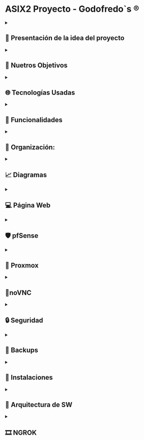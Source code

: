 <h1>ASIX2 Proyecto - Godofredo`s                          ®️</h1>


<!-- Presentación de la idea del proyecto -->
<details>
  <summary><h2>📖 Presentación de la idea del proyecto</h2></summary>
  <br>
<p>Estamos creando una plataforma web similar a Hack The Box, pero totalmente enfocada al campo de la ciberseguridad. Como equipo, nuestra misión es ofrecer un espacio donde los profesionales de la seguridad informática puedan colaborar, compartir herramientas, scripts y proyectos que aborden distintas áreas de ciberseguridad, desde la evaluación de vulnerabilidades hasta la automatización de auditorías.

El proyecto que estamos desarrollando durante el segundo y tercer trimestre es la continuación directa del trabajo realizado en el primer proyecto. En esta nueva fase, implementaremos de manera completa tecnologías clave como Docker, con el objetivo de crear un despliegue de contenedores. Esta red permitirá a los usuarios desarrollar y compartir entornos avanzados para pruebas de seguridad, maximizando la eficiencia y precisión mediante configuraciones reproducibles y escalables.

Una de las redes de contenedores contará con un firewall implementado mediante pfSense, configurado en un contenedor gateway para la red privada. Este firewall permitirá definir y aplicar políticas estrictas para controlar el tráfico entrante, saliente y lateral, asegurando el aislamiento de servicios sensibles y ofreciendo un control avanzado mediante su interfaz gráfica o configuración mediante scripts automatizados.

Por otro lado, un contenedor basado en Ubuntu gestionará los backups, utilizando un script personalizado con rsync para realizar copias incrementales programadas mediante crontab, con almacenamiento en destinos locales. 

Con estas características, nuestra plataforma no solo facilitará la colaboración entre profesionales de la ciberseguridad, sino que también garantizará entornos seguros y herramientas integradas para el desarrollo y la protección de proyectos en el campo de la seguridad informática.</p>

</details>
<!-- -------------------------------------------------------------------------- -->

<!-- Nuestros Objetivos -->
<details>
  <summary><h2>🎯 Nuetros Objetivos</h2></summary>
  <br>
<p>Nuestro objetivo es proporcionar una herramienta que no solo centralice el desarrollo en ciberseguridad, sino que también fomente una colaboración más efectiva entre expertos y entusiastas de la seguridad informática. Al concentrar los recursos, herramientas y proyectos en un solo lugar, buscamos facilitar el acceso a soluciones innovadoras y prácticas que puedan ser utilizadas por toda la comunidad.</p>
  
![image](https://github.com/user-attachments/assets/194e9e44-7b82-4afe-943f-0832058dda4f)

</details>
<!-- -------------------------------------------------------------------------- -->

<!-- Tecnologías Usadas -->
<details>
  <summary><h2>🌐 Tecnologías Usadas</h2></summary>
  <br>
<p>En este proyecto, se han seleccionado las siguientes tecnologías para crear un entorno virtualizado y una aplicación web efectiva:</p>

<h4>1. Proxmox</h4>
<p>Proxmox es una plataforma de virtualización de código abierto que combina la gestión de máquinas virtuales y contenedores en un entorno centralizado. Ofrece una solución integral para optimizar el uso de los recursos del servidor, permitiendo administrar múltiples entornos desde una única interfaz. Además, facilita la creación de copias de seguridad, la migración en vivo de máquinas y la gestión avanzada de almacenamiento, lo que la convierte en una herramienta robusta para centros de datos y servidores privados.</p>

<h4>2. Máquinas Virtuales (VM)</h4>
<p>Las máquinas virtuales permiten ejecutar varios sistemas operativos independientes en un único hardware físico. Esto es útil tanto para pruebas como para la implementación de aplicaciones en entornos aislados, garantizando que los fallos o cambios en una máquina no afecten a las demás. Además, las VM mejoran la seguridad y flexibilidad del sistema, permitiendo la asignación dinámica de recursos y facilitando la escalabilidad según las necesidades del proyecto.</p>

<h4>3. HTML (HyperText Markup Language)</h4>
<p>HTML es el lenguaje de marcado fundamental para la creación de páginas web. Define la estructura básica del contenido mediante etiquetas, como encabezados, párrafos, imágenes y enlaces, que los navegadores web interpretan para mostrar el contenido de manera visual. Es el pilar de cualquier sitio web, proporcionando la base sobre la cual se construyen elementos interactivos y visuales mediante otras tecnologías como CSS y JavaScript.</p>

<h4>4. CSS (Cascading Style Sheets)</h4>
<p>CSS es el lenguaje utilizado para controlar la presentación y diseño de las páginas web. Permite separar el contenido (HTML) de la presentación, facilitando el mantenimiento y la actualización del estilo visual de un sitio. Con CSS se puede ajustar el diseño, los colores, las fuentes y el espaciado de los elementos, asegurando que las páginas web sean atractivas y responsivas, adaptándose a diferentes tamaños de pantalla y dispositivos.</p>

<h4>5. JavaScript</h4> 
<p>JavaScript es un lenguaje de programación esencial para el desarrollo web, utilizado para crear contenido dinámico e interactivo en las páginas. Permite modificar la estructura del documento HTML y los estilos CSS en tiempo real, lo que mejora la experiencia del usuario. Además, JavaScript es fundamental para el desarrollo de aplicaciones de una sola página (SPA), donde se gestionan las interacciones del cliente sin tener que recargar toda la página. Con el uso de bibliotecas y frameworks como React, Angular o Vue.js, JavaScript facilita la creación de interfaces ricas y funcionales.</p> 

<h4>6. Node.js</h4> 
<p>Node.js es un entorno de ejecución para JavaScript que permite desarrollar aplicaciones del lado del servidor. Gracias a su modelo asíncrono y basado en eventos, es altamente eficiente para manejar múltiples solicitudes simultáneamente. Se utiliza para crear APIs, gestionar autenticación, procesar datos en tiempo real y conectar con bases de datos como MongoDB o PostgreSQL. Su compatibilidad con frameworks como Express.js facilita el desarrollo de aplicaciones escalables y rápidas, convirtiéndolo en una opción clave para el backend en aplicaciones web modernas.</p>

<h4>7. Firebase</h4> 
<p>Firebase es una plataforma de desarrollo de aplicaciones basada en la nube, que incluye una base de datos NoSQL en tiempo real. Es ideal para aplicaciones que requieren un manejo eficiente de grandes volúmenes de datos, ya que permite almacenar, sincronizar y recuperar información de forma rápida y escalable. Además, proporciona herramientas para la autenticación, hosting y analítica, lo que facilita el desarrollo completo de aplicaciones web y móviles.</p> 


<h4>8. Docker</h4> 
<p>Docker es una plataforma que utiliza contenedores para simplificar el desarrollo, despliegue y ejecución de aplicaciones. Permite empaquetar una aplicación y todas sus dependencias en una "imagen", asegurando que funcione de manera consistente en diferentes entornos. Al usar Docker, se reduce la necesidad de configurar entornos específicos en cada servidor, lo que agiliza la implementación y mejora la escalabilidad y portabilidad de las aplicaciones.</p> 

<h4>9. pfSense</h4> 
<p>pfSense es un software de firewall y enrutador de código abierto basado en FreeBSD. Ofrece una solución robusta para la gestión de redes, proporcionando funcionalidades avanzadas como VPN, filtrado de contenido, y control de tráfico. En este proyecto, pfSense ha sido configurado para proteger y gestionar el acceso a los contenedores Docker y otros recursos dentro de la red. A través de reglas de firewall y la configuración de puertos específicos, pfSense asegura que solo los usuarios autorizados puedan acceder a los recursos de la red, incluyendo la web alojada en Nginx y otros servicios dentro de Alpine Linux.</p>

<h4>Conclusión</h4> 
<p>Estas tecnologías forman un conjunto sólido y flexible que permite el desarrollo de aplicaciones web dinámicas, escalables y seguras. Gracias a su integración eficiente, se garantiza un entorno de trabajo optimizado para las necesidades del proyecto, desde la virtualización y el manejo de contenedores hasta la gestión de la seguridad en la red y la implementación de las tecnologías backend.</p>

</details>
<!-- -------------------------------------------------------------------------- -->


<!-- Funcionalidades -->
<details>
  <summary><h2>🔨 Funcionalidades</h2></summary>
  <br>
<p>A lo largo de este proyecto, se pretende implementar las siguientes funcionalidades:</p>

<h4>1. Alpine compartidos</h4>
<p>Usar dos Alpines para poder tener mucha más capacidad de procesamiento y almacenamiento. De esta manera, podemos tener una web funcional mucho más rápida y ligera.</p>

<h4>2. Desplegar contenedores Docker en la web</h4>
<p>Permitir al usuario desplegar contenedores Docker en la web personalizanod las características de lanzamiento, es decir: seleccionar S.O. y la versión de este mismo.</p>

<h4>3. Visualizar y descargar archivos</h4>
<p>Implementar una sección en la web que permita a los usuarios registrados visualizar y descargar pequeños informes y guías sobre CTFs y herrameintas de ciberseguridad.</p>

<h4>4. Descargar ISOs de diferentes S.O.</h4>
<p>Permitir a aquellos usuarios ya registrados, poder descargar la ISO de aquellos sistemas operativos disponibles en la web. </p>

<h4>5. ChatBot de atención al cliente ( opcional )</h4>
<p>Como no contamos con un servicio de atención al cliente, hemos planteado la idea de implementar un pequeño chatBot acompañado de inteligencia artificial para que pueda responder y solventar aquellos pequeños problemas que presenten los usuarios.</p>

</details>
<!-- -------------------------------------------------------------------------- -->


<!-- Organización: -->

<details>
  <summary><h2>📁 Organización:</h2></summary>
  
  | Responsable       | Tareas        | 
|---------------|---------------|
| 🟡 **Nicolás Guerra** | - Proxmox  | 
|                        | - DOCKERS | 
| 🟠 **Adrià Trillo**    | - Máquinas Virtuales (VM)  |
|                          | - pfSense  | 
|                         | - HTML (HyperText Markup Language)  | 
| 🟢 **Edward Murphy**   | - CSS (Cascading Style Sheets)  | 
|                         | - Responsive  |
|                         |- JavaScript | 


</details>
<!-- -------------------------------------------------------------------------- -->



<!-- Diagramas -->
<details>
  <summary><h2>📈 Diagramas</h2></summary>

  <details>
    <summary>&nbsp;&nbsp;&nbsp;&nbsp;🎓 <b>Diagrama Gantt</b></summary>
    <br>
    <table>
  <thead>
    <tr>
      <th>TAREA</th>
      <th>DESCRIPCIÓN</th>
      <th>PRIORIDAD</th>
      <th>FECHA</th>
      <th>PARTICIPANTES</th>
    </tr>
  </thead>
  <tbody>
    <tr>
      <td>Acabar de configurar pfSense</td>
      <td>Configurar una regla del pfSense para poder acceder a su configuración sin necesidad de desactivar el firewall.</td>
      <td>Baja-Media</td>
      <td>14/02/2025</td>
      <td>Adrià</td>
    </tr>
    <tr>
      <td>Retocar pequeños detalles de la web</td>
      <td>Retocar pequeños errores y bugs de la web, principalmente en los archivos .js.</td>
      <td>Media</td>
      <td>20/02/2025</td>
      <td>Murphy</td>
    </tr>
    <tr>
      <td>Optimizar la base de datos</td>
      <td>Optimizar la base de datos para mejorar su funcionamiento, ya que presentaba fallos.</td>
      <td>Media-Alta</td>
      <td>28/02/2025</td>
      <td>Murphy</td>
    </tr>
    <tr>
      <td>Conexión a internet en la red interna</td>
      <td>Permitir que la máquina Alpine que alberga los dockers tenga acceso a internet.</td>
      <td>Media</td>
      <td>28/02/2025</td>
      <td>Nico y Adrià</td>
    </tr>
    <tr>
      <td>Poder hacer que el usuario suba archivos a la web</td>
      <td>Crear un uploader en la web para que el usuario pueda subir archivos en el apartado de documentos.</td>
      <td>Alta</td>
      <td>05/03/2025</td>
      <td>Nico</td>
    </tr>
    <tr>
      <td>Desplegar una MV en nuestra web</td>
      <td>Que el usuario pueda ejecutar una máquina virtual en la web sin necesidad de ejecutarla en local.</td>
      <td>Alta</td>
      <td>31/03/2025</td>
      <td>Nico, Adrià y Murphy</td>
    </tr>
    <tr>
      <td>Que el usuario pueda elegir las especificaciones con las que quiere la MV</td>
      <td>Permitir que el usuario elija las especificaciones de la máquina virtual antes de desplegarla.</td>
      <td>Alta</td>
      <td>20/04/2025</td>
      <td>Nico, Adrià y Murphy</td>
    </tr>
  </tbody>
</table>
  </details>

  <details>
    <summary>&nbsp;&nbsp;&nbsp;&nbsp;📊 <b>Diagrama NoSQL</b></summary>
    <br>
    <p>Al haber utilizado Firebase, que tal como hemos comentado anteriormente, es un tipo de base de datos <b>NOSQL</b>. Así que la manera de realizar el diagrama es totalmente distinto, y en nuestro caso, lo hemos realizado desde el mismo cloud de Firebase. A continuación, os vamos a mostrar como han quedado estructuradas el conjunto de colecciones (tablas) con todos sus documentos y campos.</p>

<img src="https://github.com/user-attachments/assets/56b66400-d640-4b77-87d8-6df387f9c247" alt="LOGO-GODO" width="1000" height="500" />
<img src="https://github.com/user-attachments/assets/1c5a2ee1-1f9f-4540-858a-4dd2a3334718" alt="LOGO-GODO" width="1000" height="500" />
<img src="https://github.com/user-attachments/assets/4ea8488b-9647-413d-b05f-04bcfa4805bc" alt="LOGO-GODO" width="1000" height="500" />
<img src="https://github.com/user-attachments/assets/b3020efc-6d73-4622-aa33-34a2ffb66727" alt="LOGO-GODO" width="1000" height="500" />
<img src="https://github.com/user-attachments/assets/1ad4121e-51dd-4f97-bd8e-cfc334f9510d" alt="LOGO-GODO" width="1000" height="500" />
<img src="https://github.com/user-attachments/assets/acaca4fd-4094-4c29-a917-e81d2e7d605a" alt="LOGO-GODO" width="1000" height="500" />
  </details>

  <details>
    <summary>&nbsp;&nbsp;&nbsp;&nbsp;🛜 <b>Diagrama de red</b></summary>
    <br>
    <p>El diagrama de red que presentamos en este proyecto es mucho más sencillo que el anterior. En el diagrama previo, todas las máquinas virtuales se encontraban en un entorno Proxmox, lo que generaba una dispersión mayor, incluso dentro de la simplicidad que Proxmox nos ofrece. En esta nueva versión, hemos optado por utilizar contenedores para reemplazar las máquinas virtuales, lo que nos permite una mayor unificación y organización, todo alojado en nuestra máquina con Alpine Linux. Además, hemos configurado un firewall en pfSense, el cual está ajustado para permitir el acceso a los recursos de los contenedores Docker en Alpine a través de puertos específicos, así como a la web alojada en Nginx.</p>
    <img src="https://github.com/Rusta4/Godofredos/blob/main/fotos_memoria/Diagrama-Red-Proyecto.png" alt="Diagrama de red" width="1375" height="735" />
  </details>


  <details>
    <summary>&nbsp;&nbsp;&nbsp;&nbsp;📋 <b>Diagrama Web</b></summary>
    <br>
    <p>El mapa del sitio presenta una estructura técnica organizada alrededor de la página principal (HOME), que actúa como nodo central para acceder a cinco secciones clave: recursos técnicos, gestión de usuarios y páginas informativas. Los recursos técnicos incluyen Hacking tools, Docker, y ISO files, que enlazan a un foro de hacking, una página sobre Docker y descargas de archivos ISO, respectivamente. La gestión de usuarios se centra en la sección INICIAR SESIÓN, que permite autenticarse, registrarse o recuperar contraseñas mediante un código de verificación. Además, desde diferentes áreas del sitio se puede acceder al Perfil de usuario, donde es posible modificar credenciales como el usuario, la contraseña o el correo. La sección About Us proporciona información sobre el sitio, con enlaces hacia la autenticación y registro. La estructura facilita un flujo de navegación eficiente, priorizando tanto el acceso a recursos técnicos como la administración de la cuenta del usuario de manera clara y modular.</p>
<img src="https://github.com/user-attachments/assets/e90dfc7f-f809-465d-98d9-5063af0227a1" alt="LOGO-GODO" width="900" height="500" />
  </details>
---
</details>
<!-- -------------------------------------------------------------------------- -->


<!-- Página Web -->
<details>
  <summary><h2>💻 Página Web</h2></summary>
  <details>
  <summary>&nbsp;&nbsp;&nbsp;&nbsp;💭 <b>Mockup</b></summary>
    <br>
    <p>La primera pantalla es la de bienvenida, diseñada para captar la atención del usuario con un video de fondo que hace que la página sea visualmente atractiva. El mensaje principal invita a los usuarios a explorar el foro con repositorios destacados, acompañado de un botón de llamada a la acción que los lleva a descubrir los servicios ofrecidos. Además, se presentan categorías populares como Docker, Hacking tools e ISO files, que permiten a los usuarios elegir temas de interés de forma rápida y sencilla. Al final, se incluyen enlaces a redes sociales y la información legal, cumpliendo con las normativas y facilitando la conexión con la comunidad.</p>

  <p>La segunda pantalla está enfocada en la exploración de contenido mediante una barra de búsqueda con filtros. Este diseño en formato de cuadrícula presenta resultados organizados en tarjetas visuales que muestran imágenes, texto y enlaces, brindando una vista previa clara del contenido antes de que el usuario acceda a más detalles. Los filtros permiten a los usuarios personalizar la búsqueda según sus necesidades, haciendo que la navegación sea más eficiente y rápida.</p>

  <p>Por último, la tercera pantalla está dedicada a ofrecer información sobre el proyecto. Aquí se destaca un carrusel de imágenes que resalta características clave o actualizaciones del proyecto, acompañado de un bloque de texto que proporciona una breve descripción. Además, se muestran estadísticas importantes como descargas, usuarios activos y la experiencia en el sector, lo que ayuda a generar confianza en los visitantes mostrando el impacto y alcance del proyecto.</p>

  <p>En general, el diseño está pensado para ofrecer una experiencia de usuario fluida, con una interfaz limpia y bien organizada. Cada sección tiene un propósito claro, facilitando la navegación y asegurando que los usuarios encuentren la información que buscan sin sentirse abrumados.</p>

  <img src="https://github.com/Rusta4/Godofredos/blob/main/mokcups/conjunto-mockup%C3%A7.png" alt="LOGO-GODO" width="1000" height="500" />
  </details>

  
  <details>
  <summary>&nbsp;&nbsp;&nbsp;&nbsp;🎨 <b>Paleta De Colores</b></summary>
    <br>
      <p>Esta paleta de colores combina el blanco, gris claro, azul oscuro y verde fuerte para equilibrar simplicidad, profesionalismo y dinamismo. El blanco aporta claridad y limpieza, mientras que el gris claro ofrece neutralidad y elegancia sin desentonar. El azul oscuro transmite confianza y seriedad, siendo ideal para entornos corporativos, y el verde fuerte añade energía y frescura, destacando elementos clave como llamadas a la acción. En conjunto, crean una armonía visual que es funcional y atractiva.</p>
<img src="https://github.com/user-attachments/assets/4a00d276-8ad7-4cf6-a7fb-11ecbbd096f1" alt="LOGO-GODO" width="900" height="250" />
  </details>

  <details>
  <summary>&nbsp;&nbsp;&nbsp;&nbsp;👀 <b>Logo</b></summary>
     <br>
      <p>Usaremos el primer logo para nuestra web porque refleja simplicidad y profesionalismo, alineándose con el estilo minimalista de marcas tecnológicas modernas. El diseño en blanco y negro aporta una estética limpia y elegante, lo que facilita su integración en diferentes plataformas. Además, el animal icónico en el logo le da personalidad y un toque distintivo sin sobrecargar el diseño.</p>
<img src="https://github.com/user-attachments/assets/a8580f0e-db47-4891-bf4a-0d3fd1cccb1d" alt="LOGO-GODO" width="400" height="400" />
  </details>

  <details>
  <summary>&nbsp;&nbsp;&nbsp;&nbsp;🔗 <b>Funcionalidades Web</b></summary>
     <br>
  <img src="https://github.com/user-attachments/assets/37a57af5-b507-4c2a-ad87-854c6c390611" alt="LOGO-GODO" width="1000" height="550" />
  <img src="https://github.com/user-attachments/assets/750eb6fb-18b9-49af-bc89-a224408ab418" alt="LOGO-GODO" width="1000" height="550" />
  <img src="https://github.com/user-attachments/assets/abc825ac-d3d8-4b15-a1c8-1d5af8564ee5" alt="LOGO-GODO" width="1000" height="550" />
  </details>
</details>


<!-- -------------------------------------------------------------------------- -->




  <details>
  <summary><h2>🛡️ pfSense</h2></summary>

    
<p>
Un <b>firewall</b> es un dispositivo de seguridad creado para supervisar, <b>filtrar y gestionar el tráfico de red</b>,     autorizando o impidiendo datos según <b>reglas establecidas</b>. Su finalidad primordial es salvaguardar redes y aparatos frente a <b>accesos no permitidos</b>, <b>ciberataques</b> y la difusión de software malicioso. Es una de las principales defensas en ciberseguridad, <b>actuando como un muro</b> entre una red segura (como la red interna) y una que no lo es (como Internet)

---

Dentro de los firewalls, estas serían sus principales usos:
**Seguridad de redes empresariales**: Previenen accesos no permitidos a los servidores y a la información interna.

**Protección en dispositivos personales**: Bloquean la entrada de programas maliciosos y ataques enfocados a computadoras y dispositivos móviles.

**Gestión del tráfico de red**: Filtran tanto el tráfico que entra como el que sale de acuerdo a las políticas de seguridad definidas.

**Prevención de ciberataques**: Contribuyen a reducir riesgos como los ataques de denegación de servicio (DDoS) y accesos indebidos.

**Supervisión y verificación**: Capturan el flujo de datos en la red para examinar potenciales riesgos o debilidades

---

Un firewall lo podemos diferenciar por distintas categorias, a esto nos referimos a <b>Firewalls de filtrado de paquetes</b>, <b>Firewalls de inspección con estado</b>, <b>Firewalls de aplicación</b>, entre otros.

En nuestro caso, a la hora de estar configurando nuestro Firewall con <b>pfSense</b>, este estaría funcionando al mismo tiempo como un <b>Firewall de inspección con estado</b> y también como un <b>Firewall de aplicación</b>.

Para empezar, definimos nuestro firewall como uno de Inspección con Estado ya que pfSense nos permite examinar las conexiones en curso y también a autorizar o impedir el tráfico de su red, dependiendo de la necesidad. 
Además las configuraciones de firewall que establecemos en <b>WAN</b> y <b>LAN</b> permiten un control <b>específico</b> del tráfico según su IP, puerto y protocolo.

Como ya hemos comentado en los parrafos anteriores, también lo definimos como un <b>Firewall de Aplicación</b> ya que hemos establecido reglas de <b>Port Forwarding (NAT)</b> para poder dirigir el tráfico de la WAN hacia servicios concretos en la LAN. Asímismo, como es típico de un firewall que esta funcionando en la séptima capa del modelo OSI (Aplicación), gracias a esto nos posibilita gestionar y alterar el tráfico según servicios y puertos que nosotros especifiquemos.
</p>
<details>
  <summary>&nbsp;&nbsp;&nbsp;&nbsp;💀 <b>INSTALACIÓN FW</b></summary>
    <br>
      <p>  1 -->Instalación de pfSense y configuración de 2 tarjetas de red 
        
      WAN: 100.77.20.38/24
      
      LAN: 10.20.30.1/24 Dentro del rango de la .100 - .150

  <h2><b>Como hacemos la comprobación de que nuestro cliente tiene salida de internet y su por qué</b></h2>

  Podemos saberlo de las siguientes maneras:
      
  <b>Realizando un ping a una IP pública</b>: Desde un dispositivo en la LAN, ejecutar ping 8.8.8.8. Si hay respuesta, indica que el equipo está   conectado a Internet y que el enrutamiento opera de manera adecuada.
        
  <b>Realizando un ping a un dominio</b>: Ejecutar ping google.com. Si este ping responde, se verifica que el DNS está funcionando de manera adecuada.
        
        
  <b>Navegando en la web</b>: Probar acceder a una página web en el navegador para verificar que todo el tráfico opera adecuadamente
              
<h2><b>¿Por qué desactivamos el cortafuegos con pfctl -d y lo volvemos a activar con pfctl -e?</b></h2>
Antes de proceder a esta siguiente parte de pfSense, explicaremos el funcionamiento de estos comandos y para que los hemos estado utilizando:

<b>pfctl -d</b>: Desactiva temporalmente el firewall de pfSense. Se emplea para prevenir que las normativas de seguridad impidan el acceso mientras establecemos la regla WAN y otros parámetros.

<b>pfctl -e</b>: Vuelve a activar el firewall después de que hayamos configurado adecuadamente las reglas de acceso. Esto asegura que el tráfico sea supervisado y regulado una vez más

  2 --> Desactivamos el firewall de pfSense mediante "pfctl -d" y configuramos mediante una Rule WAN para poder entrar a la web-page con la ip del aula.

      pfctl -d

- En pfSense, ve a Firewall > Rules > WAN:

      Action: Pass (Permitir)
      Interface: WAN
      Protocol: TCP
      Source: Network → Introduce tu red 100.77.20.0/24
      Destination: WAN Address
      Destination Port: 80 (HTTP) o 443 (HTTPS)
      Description: Permitir acceso web desde 100.77.20.0/24


  3 --> Una vez configurada la Rule, activamos de nuevo el firewall mediante "pfctl -e" y accedemos a la pfSense sin tener que desactivar el FW.
  
      pfctl -e
    
  4 --> Una vez dentro de la web de pfSense, habilitamos un "Port Forward" para poder acceder a nuestra máquina Alpine por el puerto 9443, la cual esta en nuestra LAN para poder acceder a nuestro portainer.
  
  - Dirígete a Firewall → NAT → Port Forward.
  - Añade una nueva regla:
  
        Interface: WAN
        Protocol: TCP
        Destination: WAN Address (100.77.20.38)
        Destination Port Range: 9443 (puerto de Portainer por defecto)
        Redirect Target IP: 10.20.30.100
        Redirect Target Port: 9443
        Filter Rule Association: Crear una regla de firewall automáticamente.
        Save & Apply Changes

<h2><b>Como realizamos las comprobaciones a las conexiones en el Port Forward</b></h2>

<b>Telnet</b>: Desde un equipo externo, ejecutamos <b>telnet 127.0.0.1:9443</b>. Si la conexión se logra, el redireccionamiento estaría operando.

<b>Acceso Web</b>: Si el servicio se puede acceder a través de un navegador en <b>https://127.0.0.1:9443</b>, el Port Forward estaría funcionando adecuadamente.

<b>Registros de pfSense</b>: Observar dentro de pfSense <b>"Estado > Registros del Sistema > Firewall"</b> para comprobar si el <b>tráfico</b> está siendo <b>autorizado o denegado</b>


  5 --> Vamos a realizar un "Port Forward" para que nuestro Servidor NGINX que se situa en el puerto 8082 se pueda visualizar. Tendremos que acceder mediante HTTPS
  
  - Dirígete a Firewall → NAT → Port Forward.
  - Añade una nueva regla:

        Interface: WAN
        Protocol: TCP
        Destination: WAN Address (100.77.20.38)
        Destination Port Range: 8082 (puerto de Portainer por defecto)
        Redirect Target IP: 10.20.30.100
        Redirect Target Port: 8082
        Filter Rule Association: Crear una regla de firewall automáticamente.
        Save & Apply Changes
  </p>
  </details>
  
</details>
  <details>
  <summary><h2>🤖 Proxmox</h2></summary>
  <h2>Imagen Arquitectura</h2>
<p>Nuestra arquitectura está basada en una red virtual (10.20.30.0/24), compuesta por una máquina virtual (MV) que actúa como host para los contenedores Docker y otra MV con pfSense instalado. El pfSense gestiona la conexión a Internet para la red interna mediante reglas y reenvío de puertos, permitiendo que los usuarios externos accedan a los recursos internos a través de puertos específicos. Para ello, hemos configurado dos adaptadores de red: ens18 con una IP de clase 100.77.20.0/24 y ens19 con una IP dentro del rango de la red interna (10.20.30.0/24). En Proxmox, definimos estas dos redes mediante VMBR1 para la red interna (10.20.30.0/24) y VMBR0, que actúa como puente para la red de clase (100.77.20.0/24). A continuación, se muestra un diagrama con la configuración de Proxmox.</p>

![image](https://github.com/Rusta4/Godofredos/blob/main/fotos_memoria/Diagrama-Proxmox.png)

<h2>¿Qué es un servidor web?</h2>
<p>Un servidor web es un software que gestiona las solicitudes HTTP/HTTPS de los navegadores de los usuarios y responde con recursos, como páginas HTML, imágenes o archivos, que están alojados en el servidor. Básicamente, su función es recibir las peticiones de los clientes y entregarles los contenidos solicitados.</p> 
<br>

<h2>¿Qué es un hosting?</h2>
<p>El hosting, o alojamiento web, es el servicio que permite almacenar los archivos de un sitio web en un servidor para que sean accesibles a través de internet. Los Hosting ofrecen espacio en sus servidores para que los sitios web, correos electrónicos y bases de datos estén disponibles las 24 horas del día. Los servicios de hosting pueden ser compartidos, dedicados o en la nube.</p> 
<br>
  </details>


<details>
<summary><h2>  🐝noVNC</h2></summary>

<h2><b>server.js</b></h2>
<p>Hemos implementado un servidor backend con Express.js que nos permite desplegar contenedores Docker de Windows 10 de manera automatizada. A través del endpoint /deploy-windows, enviamos parámetros como el nombre del contenedor y los puertos a utilizar, y el servidor ejecuta un comando docker run para iniciar el contenedor con la configuración necesaria. Además, hemos habilitado CORS para permitir solicitudes desde nuestro frontend y asegurar la comunicación entre ambos.</p>

      const express = require('express');
      const cors = require('cors');
      const { exec } = require('child_process');
      const app = express();
      const port = 3000;
      
      // Middleware para parsear JSON
      app.use(express.json());
      
      // Habilitar CORS para que pueda ser accedido desde cualquier origen o desde un origen específico
      app.use(cors({
          origin: ['http://100.77.20.60:8082', 'http://godo.tallerdekirby.es', 'https://godo.tallerdekirby.es'], // Permitir solicitudes desde tu frontend
          methods: ['GET', 'POST'],
          allowedHeaders: ['Content-Type'],
      }));
      
      // Ruta para desplegar el sistema operativo
      app.post('/deploy-windows', (req, res) => {
          const { containerName, puerto, puerto2, os, version } = req.body;
      
          // Asignar el nombre del contenedor desde la solicitud o generar uno único
          const container = containerName || `container-${Math.floor(Math.random() * 1000) + 1}`;
      
          // Determinar la imagen de Docker, los puertos y las variables de entorno según el sistema operativo
          let dockerImage;
          let dockerPorts;
          let additionalEnv = "";
          let deviceOptions = ""; // Variable para manejar dispositivos
      
          if (os === 'windows') {
              // Imágenes para Windows
              dockerImage = `dockurr/windows:latest`;
              dockerPorts = `-p ${puerto}:8006 -p ${puerto2}:3389`;
              additionalEnv = '--env RAM_SIZE="512M" --env KVM="N"';
              deviceOptions = '--device /dev/kvm --device /dev/net/tun'; // Dispositivos para Windows
          } else if (os === 'ubuntu') {
              // Imágenes para Ubuntu (sin RAM_SIZE y puerto 80)
              dockerImage = 'dorowu/ubuntu-desktop-lxde-vnc';
              dockerPorts = `-p ${puerto}:80`;  // El puerto para Ubuntu será el 80
              additionalEnv = "";  // No se incluye RAM_SIZE en Ubuntu
              deviceOptions = "";  // No se incluyen dispositivos para Ubuntu
          } else if (os === 'mac') {
              // Imágenes para MacOS
              dockerImage = 'dockurr/macos:latest';
              dockerPorts = `-p ${puerto}:8006 -p ${puerto2}:3389`;
              additionalEnv = '--env RAM_SIZE="512M" --env KVM="N"';
              deviceOptions = '--device /dev/kvm --device /dev/net/tun'; // Dispositivos para Mac
          } else {
              // Si no se proporciona un SO válido, devolver error
              return res.status(400).send({ error: 'Sistema operativo no válido' });
          }
      
          // Comando Docker para crear el contenedor
          const dockerCommand = `docker run -d ${dockerPorts} --name ${container} ${additionalEnv} ${deviceOptions} --cap-add NET_ADMIN --restart unless-stopped --privileged --dns 8.8.8.8 --dns 8.8.4.4 ${dockerImage}`;
      
          // Ejecutar el comando Docker
          exec(dockerCommand, (error, stdout, stderr) => {
              if (error) {
                  console.error(`Error al ejecutar el comando Docker: ${error.message}`);
                  return res.status(500).send({ error: `Error al crear el contenedor: ${error.message}` });
              }
              if (stderr) {
                  console.error(`Error en la salida estándar: ${stderr}`);
                  return res.status(500).send({ error: `Error: ${stderr}` });
              }
      
              console.log(`Contenedor creado con nombre: ${container} y puerto: ${puerto}`);
      
              // Verifica los puertos expuestos del contenedor
              exec(`docker port ${container}`, (portError, portStdout, portStderr) => {
                  if (portError) {
                      console.error(`Error al obtener los puertos: ${portError.message}`);
                      return res.status(500).send({ error: `Error al obtener puertos: ${portError.message}` });
                  }
                  if (portStderr) {
                      console.error(`Error en la salida de puertos: ${portStderr}`);
                      return res.status(500).send({ error: `Error en la salida de puertos: ${portStderr}` });
                  }
      
                  console.log(`Puertos del contenedor: ${portStdout}`);
      
                  // Retornar el puerto generado
                  res.send({
                      message: `Contenedor creado con éxito: ${container}`,
                      puerto: puerto, // Retornamos el puerto generado
                      contenedor: container,  // Retornamos el nombre del contenedor
                      puertos: portStdout // Información sobre los puertos
                  });
              });
          });
      });
      
      // Iniciar el servidor
      app.listen(port, () => {
          console.log(`Servidor backend escuchando en el puerto ${port}`);
      });
  <h2><b>docker.html</b></h2>

<p>Hemos desarrollado un flujo completo para desplegar máquinas virtuales con Windows 10 utilizando Docker y un backend en Express.js. El backend expone un endpoint /deploy-windows que recibe el nombre del contenedor y los puertos, ejecutando un comando docker run para iniciar la instancia. En el frontend, antes de enviar la solicitud, verificamos si el usuario ha iniciado sesión; en caso contrario, lo redirigimos a la página de login. Generamos un nombre único para el contenedor y dos puertos aleatorios dentro del rango 8000-9000, que luego enviamos al backend. Si el despliegue es exitoso, abrimos una nueva pestaña con la dirección del puerto asignado para acceder a la máquina virtual.
</p>

        <script>
      // Verifica el estado de la sesión al cargar la página
      document.addEventListener('DOMContentLoaded', function () {
          const isLoggedIn = localStorage.getItem('isLoggedIn'); // Obtiene el estado de la sesión
  
          if (isLoggedIn === 'true') {
              document.getElementById('profile-container').style.display = 'flex'; // Muestra el contenedor del perfil
              document.getElementById('login-link').style.display = 'none';
              document.getElementById('register-link').style.display = 'none';
          }
  
          // Cargar las versiones correspondientes cuando se seleccione un SO
          document.getElementById('os').addEventListener('change', updateVersionOptions);
          updateVersionOptions();
      });
  
      // Función para actualizar las opciones de versión según el sistema operativo seleccionado
      function updateVersionOptions() {
          const os = document.getElementById('os').value;
          const versionSelect = document.getElementById('version');
          versionSelect.innerHTML = ''; // Limpiar las opciones previas
  
          let versions = [];
          if (os === 'windows') {
              versions = ['XP', '7', '10', '11'];
          } else if (os === 'ubuntu') {
              versions = ['latest'];
          } else if (os === 'mac') {
              versions = ['11', '13'];
          }
  
          versions.forEach(version => {
              const option = document.createElement('option');
              option.value = version;
              option.textContent = version;
              versionSelect.appendChild(option);
          });
      }
  
      // Función para manejar el envío del formulario
      document.getElementById('deploy-form').addEventListener('submit', async function (event) {
          event.preventDefault();
  
          const os = document.getElementById('os').value;
          const version = document.getElementById('version').value;
  
          const isLoggedIn = localStorage.getItem('isLoggedIn'); // Verifica si el usuario está logueado
  
          if (isLoggedIn !== 'true') {
              alert('Debes iniciar sesión para desplegar la máquina');
              window.location.href = '../login/login.html'; // Redirige al usuario a la página de inicio de sesión si no está autenticado
              return;
          }
  
          // Nombre único para el contenedor
          const containerName = `${os}${Math.floor(Math.random() * 1000) + 1}`;
  
          // Generar puerto aleatorio
          const puerto = getRandomPort();
          const puerto2 = getRandomPort();
  
          // Hacer la solicitud al servidor para crear el contenedor
          try {
              const response = await fetch('http://100.77.20.60:3000/deploy-windows', {
                  method: 'POST',
                  headers: {
                      'Content-Type': 'application/json',
                  },
                  body: JSON.stringify({
                      containerName: containerName,
                      puerto: puerto,
                      puerto2: puerto2,
                      os: os,
                      version: version
                  })
              });
  
              if (!response.ok) {
                  throw new Error('Error al desplegar el sistema operativo');
              }
  
              const data = await response.json();
              console.log(data);
  
              // Abrir la nueva pestaña con el puerto generado
              window.open(`http://100.77.20.60:${puerto}`, '_blank');
          } catch (error) {
              console.error(error);
              alert('Error al desplegar el sistema operativo');
          }
      });
  
      // Función para generar un puerto aleatorio entre 8000 y 9000
      function getRandomPort() {
          return Math.floor(Math.random() * (9000 - 8000 + 1)) + 8000;
      }
      </script>
    
</details>

  

<details>
<summary><h2>  🔒 Seguridad</h2></summary>
<br>
<h2><b>Usuarios y contraseñas</b></h2>
<p>Con el fin de garantizar la máxima seguridad y prevenir posibles vulnerabilidades, hemos optado por asignar contraseñas únicas a cada uno de los usuarios. Estas contraseñas no han sido creadas manualmente, sino que han sido generadas automáticamente por un gestor de contraseñas, en nuestro caso, LastPass. Cada contraseña tiene una longitud de 32 caracteres e incluye una combinación de números, letras mayúsculas, minúsculas y caracteres especiales, lo que refuerza aún más la seguridad del sistema.</p>
<br>
<h2><b>Grupos y permisos</b></h2>
<p> En cuanto a la gestión de grupos y permisos, hemos realizado ajustes específicos en los permisos de los usuarios que no cuentan con privilegios de root. Como es de esperar, el usuario root tiene acceso completo y puede ejecutar cualquier comando sin necesidad de autenticación adicional. Sin embargo, hemos revisado y ajustado cuidadosamente los permisos de los usuarios comunes para minimizar los riesgos de seguridad.</p>
<br>
<p> En primer lugar, hemos configurado el sistema para evitar que los usuarios puedan ejecutar comandos con privilegios de sudo. Esta medida nos permite garantizar que, incluso si un atacante obtiene acceso al sistema a través de una reverse shell o un ataque de fuerza bruta, el usuario con el que accedan no podrá ejecutar comandos privilegiados. Además, hemos realizado una revisión exhaustiva para asegurarnos de que no haya vulnerabilidades relacionadas con el uso de SUID.</p>
<br>
<p> En segundo lugar, dado que trabajamos con Docker, inicialmente otorgamos permisos de acceso a Docker a los usuarios comunes. No obstante, con el tiempo hemos identificado que esta práctica podría representar una grave vulnerabilidad, ya que los usuarios podrían crear contenedores de Docker con privilegios elevados. Como medida de seguridad, hemos revocado estos permisos de acceso.</p>
<br>
<p>Finalmente, hemos modificado la asignación de usuarios comunes al grupo "wheel". Este grupo se utiliza en sistemas Linux para facilitar la concesión de permisos de sudo, ya que al añadir un usuario a este grupo, se le otorgan privilegios de root. Debido a las implicaciones de seguridad, hemos decidido eliminar a los usuarios comunes de este grupo para evitar riesgos innecesarios.</p>
    
</details>





<details>
  <summary><h2>💽 Backups</h2></summary>
  <br>
<p>Creamos un docker-compose.yml dentro de una carpeta llamada "Backup". Dentro de /Backup aparte del ya nombrado docker-compose.yml, está la carpeta "Scripts" en la cual se encuentra: backup.log (que contiene todos los logs del backup), backup.sh (que contiene un script que realiza el backup), también tenemos la configuración del <b>crontab</b> que regula cada cuanto se realizan los backups, ya que en el propio docker no se ejecuta dicho crontab y finalmente contamos con "init.sh" que genera el archivo de crontab, inicia el servicio de cron y mantiene el contenedor desplegado.

<b>docker-compose.yml</b>
  
      services:
        backup:
          image: ubuntu:latest
          container_name: backup
          volumes:
            - ./scripts:/scripts  # Directorio para guardar scripts
            - ./data:/data  # Carpeta con datos a respaldar
            - ./storage:/storage  # Carpeta destino del backup
            - ~/.ssh:/root/.ssh  # Asegúrate de montar la clave SSH
          command: ["/bin/bash", "-c", "/scripts/init.sh"]
          restart: unless-stopped
          networks:
            - netweb
      
      networks:
        netweb:
          driver: bridge



<b>backup.sh:</b>
    
            #!/bin/bash
            
            # Configuración
            
            REMOTE_USER="godo"                             # Usuario del servidor remoto
            
            REMOTE_HOST="127.0.0.1"                    # IP o hostname del servidor remoto
            
            REMOTE_PATH="/root/loginRegister"          # Ruta del proyecto en el servidor remoto
            
            LOCAL_BACKUP_DIR="/storage"                   # Carpeta local para guardar backups
            
            BACKUP_NAME="backup-$(date +%Y-%m-%d)"        # Nombre del directorio de backup
            
            # Crea el directorio local de backup si no existe
            
            mkdir -p "$LOCAL_BACKUP_DIR/$BACKUP_NAME"
            
            # Sincroniza la carpeta remota al directorio local
            
            rsync -avz --exclude='mysql/' --exclude='nginx/certs/' -e "ssh -i /root/.ssh/id_rsa" "$REMOTE_USER@$REMOTE_HOST:$REMOTE_PATH" "$LOCAL_BACKUP_DIR/$BACKUP_NAME"
            
            # Verifica si el backup fue exitoso
            
            if [ $? -eq 0 ]; then
            
              echo "Backup completado: $(date)" >> "$LOCAL_BACKUP_DIR/backup.log"
            
            else
            
              echo "Error al realizar el backup: $(date)" >> "$LOCAL_BACKUP_DIR/backup.log"
            
            fi
            
            # Mantener solo los 3 backups mas recientes
            cd "$LOCAL_BACKUP_DIR" || exit 1
            BACKUP_DIRS=($(ls -d backup-* | sort -r))
            
            # Si hay mas de 3 backups, elimina los mas antiguos
            if [ ${#BACKUP_DIRS[@]} -gt 3 ]; then
                for dir in "${BACKUP_DIRS[@]:3}"; do
                    rm -rf "$dir"
                    echo "Backup antiguo eliminado: $dir" >> "$LOCAL_BACKUP_DIR/backup.log"
                done
            fi
            
            # Copia completa al final de cada mes
            
            # Detectamos si mañana es el primer día de cada mes
            
            if [ "$(date -d tomorrow +%d)" -eq 01 ]; then
                    FULL_BACKUP_DIR="/storage/full_backups"
                    mkdir -p "$FULL_BACKUP_DIR"
                    FULL_BACKUP_NAME="full_backup-$(date +%Y-%m-%d).tar.gz"
            
                    # Crear un backup completo comprimido
                    tar -czf "$FULL_BACKUP_DIR/$FULL_BACKUP_NAME" -C "$LOCAL_BACKUP_DIR/$BACKUP_NAME" .
            
                    if [ $? -eq 0 ]; then
                            echo "Backup completo realizado: $FULL_BACKUP_NAME" >> "$LOCAL_BACKUP_DIR/backup.log"
            
                    else
                            echo "Error al crear el backup completo: $(date)" >> "$LOCAL_BACKUP_DIR/backup.log"
                    fi
            
                    # Mantener solo los 3 backups completos más recientes
                    cd "$FULL_BACKUP_DIR" || exit 1
                    FULL_BACKUP_FILES=($(ls full_backup-* 2>/dev/null | sort -r))
            
                    if [ ${#FULL_BACKUP_FILES[@]} -gt 3 ]; then
                            for file in "${FULL_BACKUP_FILES[@]:3}"; do
                                    rm -f "$file"
                                    echo "Backup completo antiguo eliminado: $file" >> "$LOCAL_BACKUP_DIR/backup.log"
            
                            done
                    fi
            fi

<b>crontab:</b>

      * * * * * /scripts/backup.sh >> /scripts/backup.log 2>&1


<b>init.sh:</b>

      #!/bin/bash
      
      # Actualiza e instala las herramientas necesarias
      
      apt-get update && apt-get install -y cron rsync zip openssh-client
      
      # Crea el directorio de almacenamiento si no existe
      
      mkdir -p /storage
      
      # Crea el archivo crontab para programar backups
      
      crontab /scripts/crontab
      
      # Inicia el servicio de cron
      
      service cron start
      
      # Mantén el contenedor corriendo
      
      tail -f /dev/null


<b> restore.sh: </b>

        #!/bin/bash
        
        # Configuración
        REMOTE_USER="godo"                             # Usuario del servidor remoto
        REMOTE_HOST="127.0.0.1"                    # IP o hostname del servidor remoto
        REMOTE_PATH="/root/loginRegister/"             # Ruta del proyecto en el servidor remoto
        LOCAL_BACKUP_DIR="/storage"                   # Carpeta local con los backups
        FULL_BACKUP_DIR="/storage/full_backups"       # Carpeta local con los backups completos
        
        # Función para mostrar los 3 backups más recientes
        mostrar_backups() {
            echo "Selecciona el backup que deseas restaurar:"
            BACKUPS=($(ls -d $LOCAL_BACKUP_DIR/backup-* | sort -r | head -n 3))
        
            if [ ${#BACKUPS[@]} -eq 0 ]; then
                echo "No se encontraron backups para restaurar."
                exit 1
            fi
        
            for i in "${!BACKUPS[@]}"; do
                echo "$((i + 1)). ${BACKUPS[$i]}"
            done
        }
        
        # Función para restaurar solo los archivos que han cambiado
        restaurar_backup() {
            BACKUP_SELECTED=$1
        
            echo "Restaurando el backup seleccionado: $BACKUP_SELECTED"
        
            # Usamos rsync para restaurar solo los archivos modificados o nuevos
            rsync -avz --update --exclude='mysql/' --exclude='nginx/certs/' "$BACKUP_SELECTED/" "$REMOTE_USER@$REMOTE_HOST:$REMOTE_PATH/"
        
            if [ $? -eq 0 ]; then
                echo "Restauración exitosa desde el backup: $BACKUP_SELECTED"
            else
                echo "Error al restaurar el backup desde: $BACKUP_SELECTED" >> "$LOCAL_BACKUP_DIR/restore.log"
                exit 1
            fi
        }
        
        # Mostrar los 3 backups más recientes
        mostrar_backups
        
        # Solicitar al usuario que elija un backup
        read -p "Introduce el número del backup que deseas restaurar (1-3): " BACKUP_CHOICE
        
        # Validar que la elección esté dentro del rango correcto
        if [[ "$BACKUP_CHOICE" -lt 1 || "$BACKUP_CHOICE" -gt 3 ]]; then
            echo "Selección inválida. Por favor, elige un número entre 1 y 3."
            exit 1
        fi
        
        # Llamar a la función para restaurar el backup seleccionado
        restaurar_backup "${BACKUPS[$((BACKUP_CHOICE - 1))]}"
        
        # Restaurar un backup completo (si es necesario)
        echo "Restaurando el backup completo..."
        
        # Comprobamos si hay un archivo de backup completo más reciente
        LATEST_FULL_BACKUP=$(ls -t $FULL_BACKUP_DIR/full_backup-*.tar.gz | head -n 1)
        
        if [ -n "$LATEST_FULL_BACKUP" ]; then
            # Si se encontró un archivo de backup completo, lo restauramos
            echo "Restaurando backup completo: $LATEST_FULL_BACKUP"
            tar -xzf "$LATEST_FULL_BACKUP" -C "$LOCAL_BACKUP_DIR"
        
            if [ $? -eq 0 ]; then
                echo "Restauración de backup completo exitosa: $LATEST_FULL_BACKUP"
            else
                echo "Error al restaurar el backup completo: $(date)" >> "$LOCAL_BACKUP_DIR/restore.log"
                exit 1
            fi
        else
            echo "No se encontró un backup completo reciente."
        fi
</p>
  

</details>


<details>
  <summary><h2>🔌 Instalaciones</h2></summary>
    <details>
    <summary>&nbsp;&nbsp;&nbsp;&nbsp;📥 <b>Proxmox</b></summary>
  </details>

  <details>
    <summary>&nbsp;&nbsp;&nbsp;&nbsp;📥 <b>Docker-Compose</b></summary>
  </details>

  <details>
  <summary>&nbsp;&nbsp;&nbsp;&nbsp;📥 <b>Ejabberd</b></summary>
  <br>
  <details>
    <summary>💡 <b>Conceptos Básicos</b></summary>
    
### 💡 Introducción

Ejabberd es un servidor de mensajería instantánea basado en el protocolo XMPP (Extensible Messaging and Presence Protocol), diseñado para ofrecer comunicación en tiempo real de manera descentralizada, segura y escalable.


Desde su creación en 2002, ha sido una de las opciones más robustas para empresas y servicios de alto tráfico gracias a su capacidad para manejar millones de conexiones simultáneas. Su desarrollo en Erlang le permite gestionar procesos concurrentes con alta eficiencia, garantizando estabilidad, tolerancia a fallos y un rendimiento óptimo en entornos exigentes.


### ⚙️ Características Principales
<h4>1. Rendimiento</h4>
<p>Ejabberd está diseñado para manejar un alto volumen de conexiones simultáneas con un consumo eficiente de recursos. Gracias a su implementación en Erlang, puede gestionar millones de usuarios conectados al mismo tiempo sin comprometer la estabilidad del sistema. Esto lo convierte en una solución ideal para grandes plataformas de mensajería, redes sociales y aplicaciones empresariales que requieren una comunicación en tiempo real fluida y sin interrupciones.</p>

<h4>2. Escalabilidad</h4>
<p>Una de las grandes ventajas de Ejabberd es su capacidad de escalar horizontalmente. Su arquitectura modular y distribuida permite añadir más servidores al sistema para balancear la carga y mejorar el rendimiento a medida que aumenta el número de usuarios. Esto es especialmente útil para empresas y servicios en la nube que requieren una infraestructura flexible y adaptable al crecimiento.</p>

<h4>3. Seguridad</h4>
<p>La seguridad es una prioridad en Ejabberd. Implementa cifrado SSL/TLS para proteger las comunicaciones entre clientes y servidores, evitando interceptaciones o ataques de terceros. Además, permite autenticación avanzada mediante LDAP, bases de datos SQL, OAuth o mecanismos externos. También admite el uso de políticas de control de acceso (ACL) para definir permisos específicos según el rol del usuario.</p>

<h4>4. Extensibilidad</h4>
<p>Ejabberd es altamente personalizable gracias a su sistema de módulos y API. Permite la integración de plugins y funciones personalizadas para adaptarlo a necesidades específicas, como notificaciones push, almacenamiento de mensajes o integración con otros protocolos como MQTT y SIP. Esto lo hace ideal para desarrolladores que buscan ampliar sus capacidades sin modificar el núcleo del sistema.</p>

<h4>5. Compatibilidad</h4>
<p>Ejabberd es totalmente compatible con el estándar XMPP, lo que significa que puede interoperar con otros servidores y clientes XMPP sin problemas. Su flexibilidad le permite integrarse con diversas aplicaciones de mensajería instantánea como Pidgin, Conversations, Dino o Gajim, además de servicios empresariales que usan XMPP para la comunicación interna.</p>

<h4>6. Alta Disponibilidad</h4>
<p>Para entornos críticos donde el tiempo de inactividad no es una opción, Ejabberd soporta clustering. Esta función permite distribuir la carga de trabajo entre varios servidores, asegurando redundancia y tolerancia a fallos. En caso de que un nodo falle, los demás servidores siguen funcionando sin afectar la comunicación de los usuarios.</p>


### ⚖️ Comparación con Alternativas
| Característica  | Ejabberd | OpenFire | Prosody | MongooseIM |
|---------------|----------|---------|---------|-----------|
| **Lenguaje**  | Erlang   | Java    | Lua     | Erlang    |
| **Escalabilidad** | Alta | Moderada | Baja | Muy alta |
| **Consumo de recursos** | Eficiente | Moderado | Muy eficiente | Eficiente |
| **Seguridad** | Avanzada | SSL/TLS | Estándar | Avanzada |

<br>

### 📞 Clientes Compatibles
| **Cliente**            | **Características principales**                                                                           | **Plataformas**                | **Ideal para**                                      |
|-----------------------|-------------------------------------------------------------------------------------------------|--------------------------------|---------------------------------------------------|
| **Xabber**           | Cliente XMPP de código abierto, interfaz limpia y sin publicidad.           | Android                        | Usuarios de XMPP en dispositivos móviles          |
| **Trillian**         | Compatible con múltiples protocolos, sincronización entre dispositivos. | Windows, Mac, iOS, Android    | Usuarios multiplataforma y redes sociales         |
| **Stack Browser**    | Uso de múltiples aplicaciones web en un entorno organizado.                                | Windows, Mac                   | Gestión centralizada de aplicaciones web         |
| **All-in-One Messenger** | Integra WhatsApp, Telegram, Skype y Gmail.               | Windows                        | Usuarios que usan múltiples servicios de chat    |
| **Empathy**          | Soporte para texto, voz y video, compatible con varios protocolos.                              | Linux                          | Usuarios de Linux que buscan integración total   |
| **Adium**           | Cliente ligero y personalizable compatible con múltiples redes.                                | Mac                            | Usuarios de macOS                                |
| **Jitsi**           | Chat de texto, voz y videoconferencia con enfoque en seguridad.                                   | Multiplataforma                | Comunicación segura                              |
| **Digsby**          | Soporte para mensajería instantánea y redes sociales.                                        | Windows                        | Integración de mensajería y redes sociales       |

<br>

### 🛡️ Puertos de Ejabberd
| **Puerto** | **Protocolo**              | **Seguridad**                      |
|-----------|----------------------------|------------------------------------|
| **5222**  | XMPP (cliente a servidor)  | STARTTLS (cifrado opcional)       |
| **5223**  | XMPP (cliente a servidor)  | SSL/TLS (obsoleto, pero soportado) |
| **5269**  | XMPP (servidor a servidor) | STARTTLS (si el otro servidor lo admite) |
| **5280**  | HTTP (interfaz web)        | Sin cifrado (por defecto)         |
| **5443**  | HTTPS (interfaz web)       | SSL/TLS (cifrado activado)        |


  </details>

  <details>
    <summary>🚀 <b>Instalación</b></summary>
    
### 🏢 Instalación en Linux (Debian/Ubuntu)
```bash
sudo apt update && sudo apt install ejabberd -y
```

### 🧑‍💻 Preparación del entorno
<p>En nuestro caso estaremos usando un ubuntu desktop para desplegar el docker-compose y en una red interna 192.168.6.0/24.</p>

### 1️⃣ Instalación en Docker
```bash
sudo apt install docker docker-compose -y
```

### 2️⃣ Configuración de `docker-compose.yml`
```yaml
services:
  xmpp-server:
    image: ejabberd/ecs:latest
    container_name: xmpp_server
    environment:
      - EJABBERD_ADMIN=admin@localhost
      - EJABBERD_PASSWORD=passwd123123
      - EJABBERD_DOMAIN=localhost
    ports:
      - "5222:5222" # XMPP client connection port
      - "5280:5280" # Web admin port
    volumes:
      - ejabberd_data:/var/lib/ejabberd
    restart: unless-stopped


  pidgin_1:
    image: lscr.io/linuxserver/pidgin:latest
    container_name: pidgin_client_1
    networks:
      - pidgin_network
    environment:
      - PUID=1000
      - PGID=1000
      - TZ=Etc/UTC
    volumes:
      - /config_x:/config
    ports:
      - 3000:3000
    restart: unless-stopped


  pidgin_2:
    image: lscr.io/linuxserver/pidgin:latest
    container_name: pidgin_client_2
    networks:
      - pidgin_network
    environment:
      - PUID=1000
      - PGID=1000
      - TZ=Etc/UTC
    volumes:
      - /config_p:/config
    ports:
      - 3001:3001
    restart: unless-stopped


networks:
  pidgin_network:
    driver: bridge


volumes:
  ejabberd_data:

```
<p>Compose creado por L0rd19</p>

### 3️⃣ Desplegar el Contenedor
```bash
docker-compose up -d
```

### 4️⃣ Crear Usuario
```bash
docker exec -it ejabberd ejabberdctl register admin midominio.com contraseña123
```

### 5️⃣ Accediendo a los contenedores
Para acceder a los contenedores simplemente tendremos que dirigirnos al navegador dentro  de nuestra red interna y, ponemos la IP junto a los puertos de los docker: 

<b>docker1</b>
```bash
http://192.168.6.7:3000
```

<b>docker2</b>
```bash
docker2: https://192.168.7:3001
```

<b>Interfaz Web</b>
```bash
Interfaz web: http://192.168.7:5280/admin
```


  </details>

  <details>
    <summary>🛡️ <b>Seguridad y Buenas Prácticas</b></summary>
    
- **Usar TLS para cifrar las conexiones**.
- **Configurar autenticación externa (LDAP, SQL)**.
- **Restringir acceso a la interfaz web** (`http://localhost:5280/admin`).

  </details>

  <details>
    <summary>📚 <b>Conclusión</b></summary>
    
Ejabberd es una solución potente y flexible para la mensajería en tiempo real. Gracias a su arquitectura escalable, seguridad avanzada y compatibilidad con el protocolo XMPP, se convierte en una opción ideal para empresas y proyectos que requieren comunicación eficiente y confiable.
  
  </details>
</details>
  

</details>
 



<details>
  <summary><h2>🧱 Arquitectura de SW</h2></summary>
  <br>
  <h2>⚙️ Funcionalidades</h2>
  <table>
    <thead>
      <tr>
        <th>ID</th>
        <th>Prioridad</th>
        <th>Objetivo</th>
        <th>Funcionalidad</th>
        <th>Disparador</th>
        <th>Fecha Entrega</th>
        <th>Estado</th>
      </tr>
    </thead>
    <tbody>
      <tr>
        <td>ID0</td>
        <td>Media</td>
        <td>Desplegar la web</td>
        <td>Desplegar la web del proyecto por la IP del pfsense y por el puerto 8082</td>
        <td>No hay disparador, simplemente buscar por el navegador</td>
        <td>03/02/2025</td>
        <td>Hecho</td>
      </tr>
      <tr>
        <td>ID1</td>
        <td>Baja</td>
        <td>Poder acceder al pfsense sin tener que deshabilitar el firewall</td>
        <td>Configurar una regla del pfsense para poder acceder a su configuración sin necesidad de desactivar el firewall</td>
        <td>No hay disparador, simplemente acceder por el navegador</td>
        <td>14/02/2025</td>
        <td>Pendiente</td>
      </tr>
      <tr>
        <td>ID2</td>
        <td>Media</td>
        <td>Retocar pequeños detalles de la web</td>
        <td>Retocar pequeños errores y bugs de la web. Principalmente con los archivos .js</td>
        <td>Unos pop ups que se hacen js que a veces se bugean</td>
        <td>20/02/2025</td>
        <td>Pendiente</td>
      </tr>
      <tr>
        <td>ID3</td>
        <td>Media</td>
        <td>Optimizar la base de datos</td>
        <td>Optimizar la base de datos para que funcione mejor de lo que funcionaba antes, ya que también presentaba fallos.</td>
        <td>-</td>
        <td>28/02/2025</td>
        <td>Pendiente</td>
      </tr>
      <tr>
        <td>ID4</td>
        <td>Media</td>
        <td>Conexión a internet en la red interna</td>
        <td>Permitir a la máquina Alpine que alberga todos los dockers tener acceso a internet.</td>
        <td>-</td>
        <td>28/02/2025</td>
        <td>Pendiente</td>
      </tr>
      <tr>
        <td>ID5</td>
        <td>Baja</td>
        <td>Poder hacer que el usuario suba archivos a la web</td>
        <td>Hacer un pequeño uploader en la web para que el usuario pueda subir archivos al apartado de documentos</td>
        <td>Un pequeño uploader con selector de archivos y un botón verde para subir el archivo</td>
        <td>05/03/2025</td>
        <td>Pendiente</td>
      </tr>
      <tr>
        <td>ID6</td>
        <td>Alta</td>
        <td>Desplegar una MV en nuestra web</td>
        <td>Que el usuario pueda ejecutar una MV en la web para que no tenga que ejecutarlo en local</td>
        <td>Un botón verde que ponga “start” y que al darle se despliegue una MV.</td>
        <td>31/03/2025</td>
        <td>Pendiente</td>
      </tr>
      <tr>
        <td>ID7</td>
        <td>Alta</td>
        <td>Que el usuario pueda elegir las especificaciones con las que quiere la MV</td>
        <td>Desplegar una MV con las especificaciones elegidas por el usuario</td>
        <td>Unos selectores desplegables con diferentes opciones para que el usuario pueda elegir</td>
        <td>20/04/2025</td>
        <td>Pendiente</td>
      </tr>
    </tbody>
  </table>

  <h2><br><br>📝 Listado de Tareas</h2>
  
  <details>
    <summary><u>Objetivo 1: Configurar Alpine para almacenar los docker</u></summary>
    <ul>
      <li>1.1 <b>[Nico]</b> Instalación y configuración básica del Alpine</li>
      <li>CP1.2 – Se ha instalado una máquina Alpine en el proxmox y se ha configurado el Alpine para que guarde los dockers.</li>
    </ul>
  </details>

  <details>
    <summary><u>Objetivo 2: Migrar la web al Alpine</u></summary>
    <ul>
      <li>2.1 <b>[Murphy]</b> Configuración básica del nginx del Alpine</li>
      <li>CP1.2 – Se ha configurado el nginx junto a sus archivos para que almacene la web que teníamos del primer proyecto.</li>
    </ul>
  </details>

  <details>
    <summary><u>Objetivo 3: Acabar de configurar el pfsense</u></summary>
    <ul>
      <li>3.1 <b>[Adrià]</b> Aplicar las configuraciones necesarias para trabajar mejor. A parte de las que ya hay.</li>
      <li>CP1.2 – A pesar de que se han configurado algunas reglas para que se vea la web por el puerto 8082, hay que acabar de configurar el pfsense para que haya internet en la red interna y se pueda acceder a la interfaz de configuración de este.</li>
    </ul>
  </details>

  <details>
    <summary><u>Objetivo 4: Acabar de configurar la base de datos</u></summary>
    <ul>
      <li>4.1 <b>[Nico]</b> Solventar ciertos errores de la base de datos</li>
      <li>CP1.2 – Hay que acabar de matizar y de concretar ciertos puntos con la BBDD para que todo funcione bien y se definan bien las configuraciones.</li>
    </ul>
  </details>

  <details>
    <summary><u>Objetivo 5: Actualizar el github</u></summary>
    <ul>
      <li>5.1 <b>[Murphy]</b> Poner al día la memoria del GitHub.</li>
      <li>CP1.2 – A medida que vayamos acabando todas las tareas anteriores, las iremos actualizando en el GitHub.</li>
    </ul>
  </details>

  <details>
    <summary><u>Objetivo 6: Mejorar la web del proyecto</u></summary>
    <ul>
      <li>6.1 <b>[Murphy]</b> Reparar los bugs, errores y otras funciones.</li>
      <li>CP1.2 – A pesar de tener la web en un estado muy avanzado, tenemos aún ciertos puntos que mejorar, así como algunos archivos js que presentan algunos problemas.</li>
    </ul>
  </details>

  <details>
    <summary><u>Objetivo 7: Desplegar una MV en la web</u></summary>
    <ul>
      <li>7.1 <b>[Nico, Adrià y Murphy]</b> Investigar cómo desplegar una MV para que el usuario pueda iniciarla en la web</li>
      <li>CP1.2 – La idea principal del proyecto es que el usuario pueda desplegar una MV en la web, sin necesidad de estar ejecutándola en local y, que además pueda elegir las especificaciones de la MV que quiera. Sin embargo, primero probaremos de desplegar la MV con unas características predefinidas y posteriormente le añadiremos la personalización.</li>
    </ul>
  </details>

  <details>
    <summary><u>Objetivo 8: Personalizar la MV de la web</u></summary>
    <ul>
      <li>7.1 <b>[Nico, Adrià y Murphy]</b> Personalizar las características con las que se despliega la MV en la web.</li>
      <li>CP1.2 – Una vez que hemos logrado desplegar la MV en la web, el siguiente punto es que el usuario pueda elegir sistema operativo junto a componentes para que la MV se despliegue a su gusto y pueda realizar todas las configuraciones que el usuario quiera.</li>
    </ul>
  </details>


  <h2><br><br>💻 ARQUITECTURA DEL SISTEMA</h2>
  <table>
    <thead>
      <tr>
        <th>Componente de sistema</th>
        <th>Tecnología o framework</th>
        <th>Versión</th>
        <th>Puerto</th>
        <th>Descripción de uso o requisitos</th>
        <th>Enlace a documentación o información adicional</th>
      </tr>
    </thead>
    <tbody>
      <tr>
        <td>Hardware</td>
        <td>Proxmox, Alpine, 2 Adaptadores de red (Proxmox), Pfsense</td>
        <td>Proxmox: 8.3.1, Alpine: 3.21.2</td>
        <td>Ens19:10.20.30.0, Ens18:100.77.20.0</td>
        <td>Usaremos un proxmox para almacenar el pfsense y el Alpine. Dentro de este Alpine guardaremos los Docker. El proxmox lo configuraremos con dos adaptadores de red, uno para la red interna y otro para la externa.</td>
        <td>Documentación oficial de Proxmox, Alpine y Pfsense</td>
      </tr>
      <tr>
        <td>Sistema operativo</td>
        <td>Proxmox, Alpine (Linux), Pfsense</td>
        <td>Proxmox: 8.3.1, Alpine: 3.21.2</td>
        <td>No</td>
        <td>Proxmox para almacenar la MV de alpine y Pfsense. Alpine para almacenar los Docker.</td>
        <td>Documentación oficial de Proxmox y Alpine</td>
      </tr>
      <tr>
        <td>Interfaz de usuario (Frontend)</td>
        <td>HTML, CSS, JS</td>
        <td>HTML5, CSS3, ES1</td>
        <td>No</td>
        <td>Usaremos HTML para la estructura de la web, CSS para darle estilos y JS para que la web sea mucho más interactiva con el usuario.</td>
        <td>Documentación de HTML, CSS y JS</td>
      </tr>
      <tr>
        <td>Lógica de negocio (Backend)</td>
        <td>Node.js, PHP</td>
        <td>Node.js: 23.7.0, PHP: 8.4.3</td>
        <td>3000</td>
        <td>Para desplegar las MV necesitamos un backend, por lo que usaremos PHP y Node.js. Además, este backend también lo necesitamos para que el usuario pueda subir archivos a la web.</td>
        <td>Documentación oficial de Node.js y PHP</td>
      </tr>
      <tr>
        <td>Servidor web</td>
        <td>Nginx</td>
        <td>Nginx: 1.26.3</td>
        <td>8082</td>
        <td>Usamos un Docker con el S.O. de Nginx, y para llegar a la web hay que conectarse al pfsense a través del puerto 8082, donde opera el Docker de Nginx.</td>
        <td>Documentación oficial de Nginx</td>
      </tr>
      <tr>
        <td>Base de datos</td>
        <td>MongoDB</td>
        <td>8.0</td>
        <td>Pendiente de configuración</td>
        <td>Usaremos MongoDB para que los usuarios puedan registrarse, iniciar sesión y subir archivos a la web.</td>
        <td>Documentación oficial de MongoDB</td>
      </tr>
      <tr>
        <td>Sistema gestor de base de datos</td>
        <td>MongoDB Shell</td>
        <td>2.3.8</td>
        <td>No</td>
        <td>Usaremos la terminal para configurar toda la base de datos.</td>
        <td>Documentación oficial de MongoDB Shell</td>
      </tr>
      <tr>
        <td>Servicios de APIs</td>
        <td>Pendiente de investigación</td>
        <td>Pendiente</td>
        <td>Pendiente</td>
        <td>Aún estamos investigando qué podemos usar para configurar y desplegar una MV en la web, ya que es un proceso complicado. Lo único que tenemos claro hasta el momento es el backend y dónde se ejecutarán las configuraciones.</td>
        <td>Pendiente de información</td>
      </tr>
    </tbody>
  </table>
</details>

<details>
  <summary><h2>🎞️ NGROK</h2></summary>
<b>1: Crear cuenta de ngrok</b>

<b>2: Descargar nkrok:</b>
  ``` bash
  apt install ngrok
  ```
o
  ``` bash
  curl -sSL https://ngrok-agent.s3.amazonaws.com/ngrok.asc      | tee /etc/apt/trusted.gpg.d/ngrok.asc >/dev/null       && echo "deb https://ngrok-agent.s3.amazonaws.com buster main"        | tee /etc/apt/sources.list.d/ngrok.list        && apt update   && apt install ngrok
  ```
o
  ``` bash
  wget https://bin.equinox.io/c/bNyj1mQVY4c/ngrok-v3-stable-linux-amd64.tgz

  #despuesd de hacer el wget hacemos esto para descomprimir
  tar -xvzf ngrok-v3-stable-linux-amd64.tgz -C /usr/local/bin/
  ```
<b>3: Añadir authtoken que esta en setup & installation(seleccionar la plataforma):.</b>
  ``` bash
  ngrok config add-authtoken <TokenEnPerfil>
  ```
<b>4: Crear ngrok.service en "/etc/systemd/system/ngrok.service":</b>
  ``` bash
[Unit]
Description=Ngrok Tunnel Service
After=network.target

[Service]
ExecStart=/usr/local/bin/ngrok tcp 22
Restart=always
User=root
WorkingDirectory=/usr/local/bin

[Install]
WantedBy=multi-user.target
  ```
<b>5: Hacer un reload del daemon:</b>
  ``` bash
  systemctl daemon-reload
  ```
<b>6: Hacer un restart del ngrok.service:</b>
  ``` bash
  systemctl restart ngrok.servive
  ```
<b>7: Hacer status para saber si esta activo:</b>
  ``` bash
  systemctl status ngrok.servive
  ```
<b>8: Ir a la web de Ngrok (en endpoints) copiar despues del tcp://:</b>
  ``` bash
  #ejemplo solo coger 7.tcp.eu.ngrok.io y el puerto que lo necesitaremos
  tcp://7.tcp.eu.ngrok.io:19089
  ```
<b>9: Conectarte por ssh con el siguiente comando desde donde quieres poder ver el proxmox en este caso:</b>
  ``` bash
  ssh -L 8006:localhost:8006 root@7.tcp.eu.ngrok.io -p 19089
  ```
</details>

